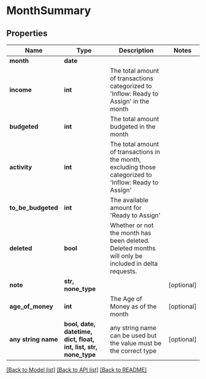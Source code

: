 # MonthSummary


## Properties
Name | Type | Description | Notes
------------ | ------------- | ------------- | -------------
**month** | **date** |  | 
**income** | **int** | The total amount of transactions categorized to &#39;Inflow: Ready to Assign&#39; in the month | 
**budgeted** | **int** | The total amount budgeted in the month | 
**activity** | **int** | The total amount of transactions in the month, excluding those categorized to &#39;Inflow: Ready to Assign&#39; | 
**to_be_budgeted** | **int** | The available amount for &#39;Ready to Assign&#39; | 
**deleted** | **bool** | Whether or not the month has been deleted.  Deleted months will only be included in delta requests. | 
**note** | **str, none_type** |  | [optional] 
**age_of_money** | **int** | The Age of Money as of the month | [optional] 
**any string name** | **bool, date, datetime, dict, float, int, list, str, none_type** | any string name can be used but the value must be the correct type | [optional]

[[Back to Model list]](../README.md#documentation-for-models) [[Back to API list]](../README.md#documentation-for-api-endpoints) [[Back to README]](../README.md)


